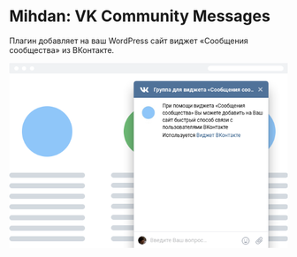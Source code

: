 # Mihdan: VK Community Messages

Плагин добавляет на ваш WordPress сайт виджет «Сообщения сообщества» из ВКонтакте.

![Mihdan: VK Community Messages](assets/images/mihdan-vk-community-messages-screenshot.png)
